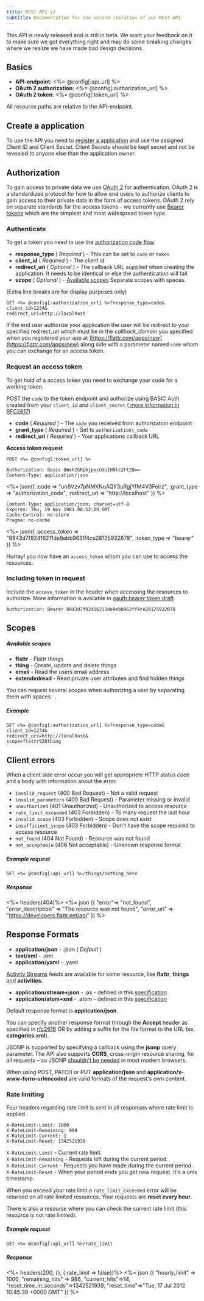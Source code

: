 ```yaml
---
title: REST API v2
subtitle: Documentation for the second iteration of our REST API
---
```


This API is newly released and is still in beta. We want your feedback on it to make sure we got everything right and may do some breaking changes where we realize we have made bad design decisions.

## Basics

- **API-endpoint**: <%= @config[:api_url] %>
- **OAuth 2 authorization**: <%= @config[:authorization_url] %>
- **OAuth 2 token**: <%= @config[:token_url] %>

All resource paths are relative to the API-endpoint.

## Create a application

To use the API you need to [register a application](http://flattr.com/apps) and use the assigned Client ID and Client Secret. Client Secrets should be kept secret and not be revealed to anyone else than the application owner.

## Authorization

To gain access to private data we use [OAuth 2](http://tools.ietf.org/html/draft-ietf-oauth-v2-21) for authentication. OAuth 2 is a standardized protocol for how to allow end users to authorize clients to gain access to their private data in the form of access tokens. OAuth 2 rely on separate standards for the access tokens - we currently use [Bearer tokens](http://tools.ietf.org/html/draft-ietf-oauth-v2-bearer-08) which are the simplest and most widespread token type.

### Authenticate

To get a token you need to use the [authorization code flow](http://tools.ietf.org/html/draft-ietf-oauth-v2-21#section-4.1).

- **response_type** ( _Required_ ) - This can be set to `code` or `token`
- **client_id** ( _Required_ ) - The client id
- **redirect_uri** ( _Optional_ ) -  The callback URL supplied when creating
  the application. It needs to be identical or else the authentication
  will fail.
- **scope** ( _Optional_ ) - [Available scopes](#scopes) Separate
  scopes with spaces.

(Extra line breaks are for display purposes only)

    GET <%= @config[:authorization_url] %>?response_type=code&
    client_id=1234&
    redirect_uri=http://localhost

If the end user authorize your application the user will be redirect to
your specified redirect\_uri which must be in the *callback_domain* you
specified when you registered your app at [https://flattr.com/apps/new](https://flattr.com/apps/new) along
side with a parameter named `code` whom you can exchange for an
access token.

### Request an access token

To get hold of a access token you need to exchange your code for a
working token.

POST the `code` to the token endpoint and authorize using BASIC Auth
created from your `client_id` and `client_secret`
([ more information in RFC2617](http://tools.ietf.org/html/rfc2617))

- __code__ ( _Required_ ) - The `code` you received from authorization endpoint 
- __grant_type__ ( _Required_ ) - Set to `authorization\_code`
- __redirect_uri__ ( _Required_ ) - Your applications callback URL

**Access token request**

    POST <%= @config[:token_url] %>

    Authorization: Basic QWxhZGRpbjpvcGVuIHNlc2FtZQ==
    Content-Type: application/json

<%= json({
  :code => "un8Vzv7pNMXNuAQY3uRgjYfM4V3Feirz",
  :grant_type => "authorization_code",
  :redirect_uri => "http://localhost"
}) %>

    Content-Type: application/json; charset=utf-8
    Expires: Thu, 19 Nov 1981 08:52:00 GMT
    Cache-Control: no-store
    Pragma: no-cache

<%= json({
  :access_token => "8843d7f92416211de9ebb963ff4ce28125932878",
  :token_type => "bearer"
}) %>

Hurray! you now have an `access_token` whom you can use to access the
resources.


### Including token in request

Include the `access_token` in the header when accessing the resources to
authorize. More information is available in [oauth bearer token
draft](http://tools.ietf.org/html/draft-ietf-oauth-v2-bearer-08).

    Authorization: Bearer 8843d7f92416211de9ebb963ff4ce28125932878

## Scopes

##### Available scopes

- **flattr** - Flattr things
- **thing** - Create, update and delete things
- **email** - Read the users email address
- **extendedread** - Read private user attributes and find hidden things

You can request several scopes when authorizing a user by separating
them with spaces ` `.

##### Example

```
GET <%= @config[:authorization_url] %>?response_type=code&
client_id=1234&
redirect_uri=http://localhost&
scope=flattr%20thing
```

## Client errors

When a client side error occur you will get appropriete HTTP status
code and a body with information about the error.

* `invalid_request` (400 Bad Request) - Not a valid request
* `invalid_parameters` (400 Bad Request) - Parameter missing or invalid
* `unauthorized` (401 Unauthorized) - Unauthorized to access resource
* `rate_limit_exceeded` (403 Forbidden) - To many request the last hour
* `invalid_scope` (403 Forbidden) - Scope does not exist
* `insufficient_scope` (403 Forbidden) - Don't have the scope required to access resource
* `not_found` (404 Not Found) - Resource was not found
* `not_acceptable` (406 Not acceptable) - Unknown response format


##### Example request

```
GET <%= @config[:api_url] %>/things/nothing_here
```


##### Response

<%= headers(404)%>
<%= json ({
    "error"=>  "not_found",
    "error_description" =>  "The resource was not found",
    "error_uri" => "https://developers.flattr.net/api"
}) %>

## Response Formats

- **application/json** - .json ( _Default_ )
- **text/xml** - .xml
- **application/yaml** - .yaml

[Activity Streams](http://activitystrea.ms/) feeds are available for some resource, like **flattr**, **things** and **activities**.

- **application/stream+json** - .as - defined in this [specification](http://activitystrea.ms/specs/json/1.0/)
- **application/atom+xml** - .atom - defined in this [specification](http://activitystrea.ms/specs/atom/1.0/)

Default response format is **application/json**.

You can specify another response format through the **Accept** header as
specified in
[rfc2616](http://www.w3.org/Protocols/rfc2616/rfc2616-sec14.html) OR by
adding a suffix for the file format to the URL (ex. **categories.xml**).

JSONP is supported by specifying a callback using the **jsonp** query parameter. The API also supports **CORS**, cross-origin resource sharing, for all requests – so JSONP [shouldn't be needed](http://caniuse.com/#search=cors) in most modern browsers.

When using POST, PATCH or PUT **application/json** and
**application/x-www-form-urlencoded** are valid formats of the request's own content.

### Rate limiting

Four headers regarding rate limit is sent in all responses where rate limit is applied.

    X-RateLimit-Limit: 1000
    X-RateLimit-Remaining: 999
    X-RateLimit-Current: 1
    X-RateLimit-Reset: 1342521939

`X-RateLimit-Limit` - Current rate limit.   
`X-RateLimit-Remaining` - Requests left during the current period.   
`X-RateLimit-Current` - Requests you have made during the current period.   
`X-RateLimit-Reset` - When your period ends you get new request. It's a unix timestamp.   

When you exceed your rate limit a `rate_limit_exceeded` error will be returned on all rate limited resources. Your requests are **reset every hour**.

There is also a resourse where you can check the current rate limit (this resource is not rate limited).

##### Example request

```
GET <%= @config[:api_url] %>/rate_limit
```


##### Response

<%= headers(200, {}, {:rate_limit => false})%>
<%= json ({
  "hourly_limit" => 1000,
  "remaining_hits" => 986,
  "current_hits"=>14,
  "reset_time_in_seconds"=>1342521939,
  "reset_time"=>"Tue, 17 Jul 2012 10:45:39 +0000 GMT"
}) %>
